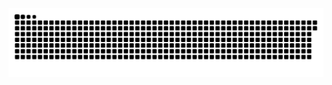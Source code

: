 <picture>
  <source media="(prefers-color-scheme: dark)" srcset="https://raw.githubusercontent.com/MarineHakobyan/MarineHakobyan/ac17538f102af3fcf695bc1e974863fd8491a16f/github-contribution-grid-snake-dark.svg" />
  <source media="(prefers-color-scheme: light)" srcset="https://raw.githubusercontent.com/MarineHakobyan/MarineHakobyan/ac17538f102af3fcf695bc1e974863fd8491a16f/github-contribution-grid-snake.svg" />
  <img alt="github-snake" src="https://raw.githubusercontent.com/MarineHakobyan/MarineHakobyan/ac17538f102af3fcf695bc1e974863fd8491a16f/github-contribution-grid-snake-dark.svg" />
</picture>
